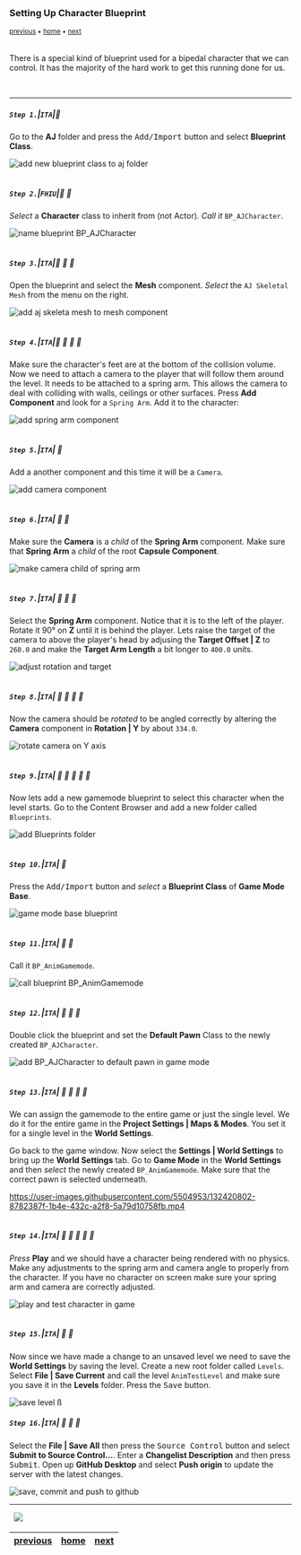 <img src="https://via.placeholder.com/1000x4/45D7CA/45D7CA" alt="drawing" height="4px"/>

### Setting Up Character Blueprint

<sub>[previous](../add-animations/README.md#user-content-add-animations) • [home](../README.md#user-content-ue4-animations) • [next](../adding-controls/README.md#user-content-adding-controls)</sub>

<img src="https://via.placeholder.com/1000x4/45D7CA/45D7CA" alt="drawing" height="4px"/>

There is a special kind of blueprint used for a bipedal character that we can control. It has the majority of the hard work to get this running done for us.

<br>

---


##### `Step 1.`\|`ITA`|:small_blue_diamond:

Go to the **AJ** folder and press the <kbd>Add/Import</kbd> button and select **Blueprint Class**.

![add new blueprint class to aj folder](images/BlueprintClassAJAdd.jpg)

<img src="https://via.placeholder.com/500x2/45D7CA/45D7CA" alt="drawing" height="2px" alt = ""/>

##### `Step 2.`\|`FHIU`|:small_blue_diamond: :small_blue_diamond: 

*Select* a **Character** class to inherit from (not Actor). *Call it* `BP_AJCharacter`.

![name blueprint BP_AJCharacter](images/AJCharacterBP.jpg)

<img src="https://via.placeholder.com/500x2/45D7CA/45D7CA" alt="drawing" height="2px" alt = ""/>

##### `Step 3.`\|`ITA`|:small_blue_diamond: :small_blue_diamond: :small_blue_diamond:

Open the blueprint and select the **Mesh** component. *Select* the `AJ Skeletal Mesh` from the menu on the right.

![add aj skeleta mesh to mesh component](images/SkeletalMeshToCharacterAJ.jpg)

<img src="https://via.placeholder.com/500x2/45D7CA/45D7CA" alt="drawing" height="2px" alt = ""/>

##### `Step 4.`\|`ITA`|:small_blue_diamond: :small_blue_diamond: :small_blue_diamond: :small_blue_diamond:

Make sure the character's feet are at the bottom of the collision volume. Now we need to attach a camera to the player that will follow them around the level. It needs to be attached to a spring arm. This allows the camera to deal with colliding with walls, ceilings or other surfaces. Press **Add Component** and look for a `Spring Arm`. Add it to the character:

![add spring arm component](images/SpringArm.jpg)

<img src="https://via.placeholder.com/500x2/45D7CA/45D7CA" alt="drawing" height="2px" alt = ""/>

##### `Step 5.`\|`ITA`| :small_orange_diamond:

Add a another component and this time it will be a `Camera`.

![add camera component](images/AddCameraNode.jpg)

<img src="https://via.placeholder.com/500x2/45D7CA/45D7CA" alt="drawing" height="2px" alt = ""/>

##### `Step 6.`\|`ITA`| :small_orange_diamond: :small_blue_diamond:

Make sure the **Camera** is a *child* of the **Spring Arm** component. Make sure that **Spring Arm** a *child* of the root **Capsule Component**.

![make camera child of spring arm](images/MakeCameraChildOfSpringArm.jpg)

<img src="https://via.placeholder.com/500x2/45D7CA/45D7CA" alt="drawing" height="2px" alt = ""/>

##### `Step 7.`\|`ITA`| :small_orange_diamond: :small_blue_diamond: :small_blue_diamond:

Select the **Spring Arm** component. Notice that it is to the left of the player. Rotate it 90° on **Z** until it is behind the player. Lets raise the target of the camera to above the player's head by adjusing the **Target Offset | Z** to `260.0` and make the **Target Arm Length** a bit longer to `400.0` units.

![adjust rotation and target](images/SpringArm90Deg.jpg)

<img src="https://via.placeholder.com/500x2/45D7CA/45D7CA" alt="drawing" height="2px" alt = ""/>

##### `Step 8.`\|`ITA`| :small_orange_diamond: :small_blue_diamond: :small_blue_diamond: :small_blue_diamond:

Now the camera should be *rotated* to be angled correctly by altering the **Camera** component in **Rotation | Y** by about `334.0`.

![rotate camera on Y axis](images/MoveCamUpAndPointDown.jpg)

<img src="https://via.placeholder.com/500x2/45D7CA/45D7CA" alt="drawing" height="2px" alt = ""/>

##### `Step 9.`\|`ITA`| :small_orange_diamond: :small_blue_diamond: :small_blue_diamond: :small_blue_diamond: :small_blue_diamond:

Now lets add a new gamemode blueprint to select this character when the level starts. Go to the Content Browser and add a new folder called `Blueprints`.

![add Blueprints folder](images/AddBlueprintsFolder.jpg)

<img src="https://via.placeholder.com/500x2/45D7CA/45D7CA" alt="drawing" height="2px" alt = ""/>

##### `Step 10.`\|`ITA`| :large_blue_diamond:

Press the <kbd>Add/Import</kbd> button and *select* a **Blueprint Class** of **Game Mode Base**.

![game mode base blueprint](images/AddNewGameModeBase.jpg)

<img src="https://via.placeholder.com/500x2/45D7CA/45D7CA" alt="drawing" height="2px" alt = ""/>

##### `Step 11.`\|`ITA`| :large_blue_diamond: :small_blue_diamond: 

Call it `BP_AnimGamemode`.

![call blueprint BP_AnimGamemode](images/BPAnimGameMode.jpg)

<img src="https://via.placeholder.com/500x2/45D7CA/45D7CA" alt="drawing" height="2px" alt = ""/>


##### `Step 12.`\|`ITA`| :large_blue_diamond: :small_blue_diamond: :small_blue_diamond: 

Double click the blueprint and set the **Default Pawn** Class to the newly created `BP_AJCharacter`.

![add BP_AJCharacter to default pawn in game mode](images/DefaultPawnClassAJChar.jpg)

<img src="https://via.placeholder.com/500x2/45D7CA/45D7CA" alt="drawing" height="2px" alt = ""/>

##### `Step 13.`\|`ITA`| :large_blue_diamond: :small_blue_diamond: :small_blue_diamond:  :small_blue_diamond: 

We can assign the gamemode to the entire game or just the single level.  We do it for the entire game in the **Project Settings | Maps & Modes**.  You set it for a single level in the **World Settings**. 

Go back to the game window. Now select the **Settings | World Settings** to bring up the **World Settings** tab. Go to **Game Mode** in the **World Settings** and then *select* the newly created `BP_AnimGamemode`. Make sure that the correct pawn is selected underneath.

https://user-images.githubusercontent.com/5504953/132420802-8782387f-1b4e-432c-a2f8-5a79d10758fb.mp4

<img src="https://via.placeholder.com/500x2/45D7CA/45D7CA" alt="drawing" height="2px" alt = ""/>

##### `Step 14.`\|`ITA`| :large_blue_diamond: :small_blue_diamond: :small_blue_diamond: :small_blue_diamond:  :small_blue_diamond: 

*Press* **Play** and we should have a character being rendered with no physics. Make any adjustments to the spring arm and camera angle to properly from the character. If you have no character on screen make sure your spring arm and camera are correctly adjusted.

![play and test character in game](images/image_01.jpg)

<img src="https://via.placeholder.com/500x2/45D7CA/45D7CA" alt="drawing" height="2px" alt = ""/>

##### `Step 15.`\|`ITA`| :large_blue_diamond: :small_orange_diamond:

Now since we have made a change to an unsaved level we need to save the **World Settings** by saving the level.  Create a new root folder called `Levels`.  Select **File | Save Current** and call the level `AnimTestLevel` and make sure you save it in the **Levels** folder.  Press the <kbd>Save</kbd> button. 

![save level](images/SaveLevel.png)
ß
##### `Step 16.`\|`ITA`| :large_blue_diamond: :small_orange_diamond: :small_blue_diamond:

Select the **File | Save All** then press the <kbd>Source Control</kbd> button and select **Submit to Source Control...**.  Enter a **Changelist Description** and then press <kbd>Submit</kbd>.  Open up **GitHub Desktop** and select **Push origin** to update the server with the latest changes.


![save, commit and push to github](images/GitHub.png)
___


<img src="https://via.placeholder.com/1000x4/dba81a/dba81a" alt="drawing" height="4px" alt = ""/>

<img src="https://via.placeholder.com/1000x100/45D7CA/000000/?text=Next Up - Adding Controls">

<img src="https://via.placeholder.com/1000x4/dba81a/dba81a" alt="drawing" height="4px" alt = ""/>

| [previous](../add-animations/README.md#user-content-add-animations)| [home](../README.md#user-content-ue4-animations) | [next](../adding-controls/README.md#user-content-adding-controls)|
|---|---|---|
